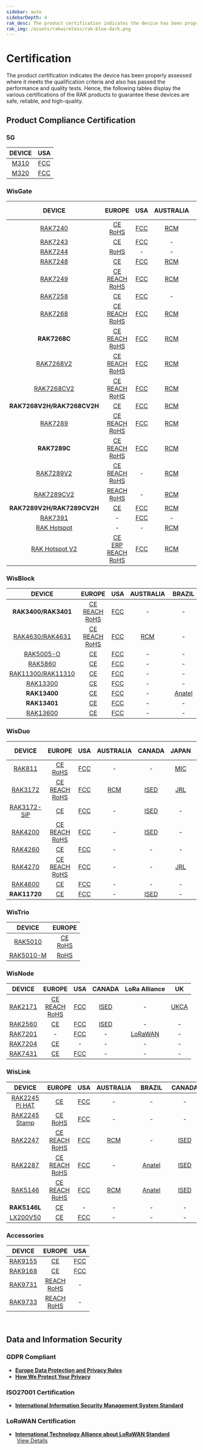 ```yaml
---
sidebar: auto
sidebarDepth: 4
rak_desc: The product certification indicates the device has been properly assessed where it meets the qualification criteria and also has passed the performance and quality tests. Hence, the following tables display the various certifications of the RAK products to guarantee these devices are safe, reliable, and high-quality.
rak_img: /assets/rakwireless/rak-blue-dark.png
---
```


# Certification

The product certification indicates the device has been properly assessed where it meets the qualification criteria and also has passed the performance and quality tests. Hence, the following tables display the various certifications of the RAK products to guarantee these devices are safe, reliable, and high-quality.

<rk-certification-newsletter/>

## Product Compliance Certification

### 5G

|                                        DEVICE                                         |                                         USA                                          |
| :-----------------------------------------------------------------------------------: | :----------------------------------------------------------------------------------: |
| <a href="/Product-Categories/5G/All-in-One-5G/Quickstart/" target="_blank"> M310 </a> | [FCC](https://downloads.rakwireless.com/5G/Certification/M310_FCC_Certification.pdf) |
| <a href="/Product-Categories/5G/All-in-One-5G/Quickstart/" target="_blank"> M320 </a> | [FCC](https://downloads.rakwireless.com/5G/Certification/M320_FCC_Certification.pdf) |


### WisGate


|                                               DEVICE                                               |                                                                                                                                                                                                                                    EUROPE                                                                                                                                                                                                                                    |                                                            USA                                                             |                                                            AUSTRALIA                                                            |                                   &nbsp;&nbsp;&nbsp;BRAZIL&nbsp;&nbsp;&nbsp;                                   |                                                         CANADA                                                         |                       &nbsp;&nbsp;&nbsp;&nbsp;&nbsp;CHILE&nbsp;&nbsp;&nbsp;&nbsp;                       |                                    &nbsp;&nbsp;CHINA&nbsp;&nbsp;                                    |                                          &nbsp;&nbsp;COSTA RICA&nbsp;&nbsp;                                           |                                                                                            &nbsp;&nbsp;JAPAN&nbsp;&nbsp;                                                                                             |                                                              KOREA                                                              |                                                        NEW&nbsp;ZEALAND                                                         |                                                    PHILIPPINES                                                    |                                                                                                                                                                                 RUSSIA                                                                                                                                                                                  |                                                      SINGAPORE                                                      |                                                                                                             TAIWAN,&nbsp;CHINA                                                                                                             |                                                      THAILAND                                                       |                                                        VIETNAM                                                        |                              &nbsp;&nbsp;&nbsp;UAE&nbsp;&nbsp;&nbsp;&nbsp;                               |                                  &nbsp;&nbsp;&nbsp;&nbsp;UK&nbsp;&nbsp;&nbsp;&nbsp;&nbsp;&nbsp;                                   |                                &nbsp;&nbsp;&nbsp;&nbsp;UKRAINE&nbsp;&nbsp;                                |                                           INTERNATIONAL&nbsp;STANDARD                                           |
| :------------------------------------------------------------------------------------------------: | :--------------------------------------------------------------------------------------------------------------------------------------------------------------------------------------------------------------------------------------------------------------------------------------------------------------------------------------------------------------------------------------------------------------------------------------------------------------------------: | :------------------------------------------------------------------------------------------------------------------------: | :-----------------------------------------------------------------------------------------------------------------------------: | :------------------------------------------------------------------------------------------------------------: | :--------------------------------------------------------------------------------------------------------------------: | :-----------------------------------------------------------------------------------------------------: | :-------------------------------------------------------------------------------------------------: | :-------------------------------------------------------------------------------------------------------------------: | :------------------------------------------------------------------------------------------------------------------------------------------------------------------------------------------------------------------: | :-----------------------------------------------------------------------------------------------------------------------------: | :-----------------------------------------------------------------------------------------------------------------------------: | :---------------------------------------------------------------------------------------------------------------: | :---------------------------------------------------------------------------------------------------------------------------------------------------------------------------------------------------------------------------------------------------------------------------------------------------------------------------------------------------------------------: | :-----------------------------------------------------------------------------------------------------------------: | :----------------------------------------------------------------------------------------------------------------------------------------------------------------------------------------------------------------------------------------: | :-----------------------------------------------------------------------------------------------------------------: | :-------------------------------------------------------------------------------------------------------------------: | :------------------------------------------------------------------------------------------------------: | :-------------------------------------------------------------------------------------------------------------------------------: | :-------------------------------------------------------------------------------------------------------: | :-------------------------------------------------------------------------------------------------------------: |
|       <a href="/Product-Categories/WisGate/RAK7240/Overview/" target="_blank"> RAK7240 </a>        |                                                                                                                               [CE](https://downloads.rakwireless.com/LoRa/RAK7240/Certification-Report/RAK7240_CE_Certification.pdf) <br> [RoHS](https://downloads.rakwireless.com/LoRa/RAK7240/Certification-Report/RAK7240_RoHS_Report.pdf)                                                                                                                                |          [FCC](https://downloads.rakwireless.com/LoRa/RAK7240/Certification-Report/RAK7240_FCC_Certification.zip)          |            [RCM](https://downloads.rakwireless.com/LoRa/RAK7240/Certification-Report/RAK7240_RCM_Certification.zip)             | [Anatel](https://downloads.rakwireless.com/LoRa/RAK7240/Certification-Report/RAK7240_ANATEL_Certification.pdf) |       [ISED](https://downloads.rakwireless.com/LoRa/RAK7240/Certification-Report/RAK7240_ISED_Certification.pdf)       |                                                    -                                                    |                                                  -                                                  |                                                           -                                                           |                                                                                                                                                                                                                      |                                                                -                                                                |                                                                -                                                                |                                                         -                                                         |                                                                                                                                                                                    -                                                                                                                                                                                    |                                                          -                                                          |                                                                                                                     -                                                                                                                      |                                                          -                                                          |                                                           -                                                           |                                                    -                                                     |                                                                 -                                                                 |                                                     -                                                     |       [IP65](https://downloads.rakwireless.com/LoRa/RAK7240/Certification-Report/RAK7240_IP65_Report.pdf)       |
|       <a href="/Product-Categories/WisGate/RAK7243/Overview/" target="_blank"> RAK7243 </a>        |                                                                                                                                                                           [CE](https://downloads.rakwireless.com/LoRa/Pilot-Gateway-Pro-RAK7243/Certification-Report/RAK7243_CE_Certification.zip)                                                                                                                                                                           | [FCC](https://downloads.rakwireless.com/LoRa/Pilot-Gateway-Pro-RAK7243/Certification-Report/RAK7243_FCC_Certification.zip) |                                                                -                                                                |                                                       -                                                        |                                                           -                                                            |                                                    -                                                    |                                                  -                                                  |                                                           -                                                           |                                                                                                                                                                                                                      |                                                                -                                                                |                                                                -                                                                |                                                         -                                                         |                                                                                                                                                                                    -                                                                                                                                                                                    |                                                          -                                                          |                                                                                                                     -                                                                                                                      |                                                          -                                                          |                                                           -                                                           |                                                    -                                                     |                                                                 -                                                                 |                                                     -                                                     |                                                        -                                                        |
|       <a href="/Product-Categories/WisGate/RAK7244/Overview/" target="_blank"> RAK7244 </a>        |                                                                                                                                                                      [RoHS](https://downloads.rakwireless.com/LoRa/Developer-LoRaWAN-Gateway-RAK7244%26RAK7244P/Certification/RAK7244_RoHS_Report.pdf)                                                                                                                                                                       |                                                             -                                                              |                                                                -                                                                |                                                       -                                                        |                                                           -                                                            |                                                    -                                                    |                                                  -                                                  |                                                           -                                                           |                                                                                                                                                                                                                      |                                                                -                                                                |                                                                -                                                                |                                                         -                                                         |                                                                                                                                                                                    -                                                                                                                                                                                    |                                                          -                                                          |                                                                                                                     -                                                                                                                      |                                                          -                                                          |                                                           -                                                           |                                                    -                                                     |                                                                 -                                                                 |                                                     -                                                     |                                                        -                                                        |
|       <a href="/Product-Categories/WisGate/RAK7248/Overview/" target="_blank"> RAK7248 </a>        |                                                                                                                                                                                       [CE](https://downloads.rakwireless.com/LoRa/RAK7248/Certification/RAK7248_CE_Certification.zip)                                                                                                                                                                                        |             [FCC](https://downloads.rakwireless.com/LoRa/RAK7248/Certification/RAK7248_FCC_Certification.zip)              |                [RCM](https://downloads.rakwireless.com/LoRa/RAK7248/Certification/RAK7248_RCM_Certification.pdf)                |    [Anatel](https://downloads.rakwireless.com/LoRa/RAK7248/Certification/RAK7248_ANATEL_Certification.pdf)     |          [ISED](https://downloads.rakwireless.com/LoRa/RAK7248/Certification/RAK7248_ISED_Certification.zip)           |                                                    -                                                    | [SRRC](https://downloads.rakwireless.com/LoRa/RAK7248/Certification/RAK7248_SRRC_Certification.zip) |                                                           -                                                           |                                                                                                                                                                                                                      |                                                                -                                                                |                                                                -                                                                |                                                         -                                                         |                                                                                                                                                                                    -                                                                                                                                                                                    |         [IMDA](https://downloads.rakwireless.com/LoRa/RAK7248/Certification/RAK7248_IMDA_Certification.zip)         |                                                                                                                     -                                                                                                                      |                                                          -                                                          |                                                           -                                                           |                                                    -                                                     |                                                                 -                                                                 | [Ukraine](https://downloads.rakwireless.com/LoRa/RAK7248/Certification/RAK7248_Ukraine_Certification.pdf) |                                                        -                                                        |
|       <a href="/Product-Categories/WisGate/RAK7249/Overview/" target="_blank"> RAK7249 </a>        |                                                        [CE](https://downloads.rakwireless.com/LoRa/DIY-Gateway-RAK7249/Certification-Report/RAK7249_CE_Certification.pdf) <br> [REACH](https://downloads.rakwireless.com/LoRa/DIY-Gateway-RAK7249/Certification-Report/RAK7249_REACH_Report.pdf) <br> [RoHS](https://downloads.rakwireless.com/LoRa/DIY-Gateway-RAK7249/Certification-Report/RAK7249_RoHS_Report.pdf)                                                        |    [FCC](https://downloads.rakwireless.com/LoRa/DIY-Gateway-RAK7249/Certification-Report/RAK7249_FCC_Certification.zip)    |      [RCM](https://downloads.rakwireless.com/LoRa/DIY-Gateway-RAK7249/Certification-Report/RAK7249_RCM_Certification.zip)       |                                                       -                                                        | [ISED](https://downloads.rakwireless.com/LoRa/DIY-Gateway-RAK7249/Certification-Report/RAK7249_ISED_Certification.pdf) |                                                    -                                                    |                                                  -                                                  |                                                           -                                                           |                                                                                                                                                                                                                      |                                                                -                                                                |                                                                -                                                                |                                                         -                                                         | [EAC](https://downloads.rakwireless.com/LoRa/DIY-Gateway-RAK7249/Certification-Report/RAK7249_EAC_Certification.pdf) <br> [FAC](https://downloads.rakwireless.com/LoRa/DIY-Gateway-RAK7249/Certification-Report/RAK7249_FAC_Certification.pdf)<br> [RFC](https://downloads.rakwireless.com/LoRa/DIY-Gateway-RAK7249/Certification-Report/RAK7249_RFC_Certification.pdf) |                                                          -                                                          |                                                                                                                     -                                                                                                                      |                                                          -                                                          |                                                           -                                                           |                                                    -                                                     |                                                                 -                                                                 |                                                     -                                                     | [IP67](https://downloads.rakwireless.com/LoRa/DIY-Gateway-RAK7249/Certification-Report/RAK7249_IP67_Report.pdf) |
|       <a href="/Product-Categories/WisGate/RAK7258/Overview/" target="_blank"> RAK7258 </a>        |                                                                                                                                                                            [CE](https://downloads.rakwireless.com/LoRa/Indoor-Gateway-RAK7258/Certification-Report/RAK7258_CE_Certification.zip)                                                                                                                                                                             |  [FCC](https://downloads.rakwireless.com/LoRa/Indoor-Gateway-RAK7258/Certification-Report/RAK7258_FCC_Certification.zip)   |                                                                -                                                                |                                                       -                                                        |                                                           -                                                            |                                                    -                                                    |                                                  -                                                  |                                                           -                                                           |                                                                                                                                                                                                                      |      [KC](https://downloads.rakwireless.com/LoRa/Indoor-Gateway-RAK7258/Certification-Report/RAK7258_KC_Certification.pdf)      |                                                                -                                                                |                                                         -                                                         |                                                                                                                                                                                    -                                                                                                                                                                                    |                                                          -                                                          |                                                                                                                     -                                                                                                                      |                                                          -                                                          |                                                           -                                                           |                                                    -                                                     |                                                                 -                                                                 |                                                     -                                                     |                                                        -                                                        |
|       <a href="/Product-Categories/WisGate/RAK7268/Overview/" target="_blank"> RAK7268 </a>        |                                       [CE](https://downloads.rakwireless.com/LoRa/RAK7268/Certification/RAK7268_RAK7268V2_RAK7268C_RAK7268CV2_CE_Certification.pdf) <br> [REACH](https://downloads.rakwireless.com/LoRa/RAK7268/Certification/RAK7268C_RAK7268CV2_RAK7268_RAK7268V2_REACH_Report.pdf) <br> [RoHS](https://downloads.rakwireless.com/LoRa/RAK7268/Certification/RAK7268C_RAK7268CV2_RAK7268_RAK7268V2_RoHS_Report.pdf)                                        |        [FCC](https://downloads.rakwireless.com/LoRa/RAK7268/Certification/RAK7268_RAK7268V2_FCC_Certification.pdf)         | [RCM](https://downloads.rakwireless.com/LoRa/RAK7268/Certification/RAK7268_RAK7268V2_RAK7268C_RAK7268CV2_RCM_Certification.pdf) |    [Anatel](https://downloads.rakwireless.com/LoRa/RAK7268/Certification/RAK7268_ANATEL_Certification.zip)     |          [ISED](https://downloads.rakwireless.com/LoRa/RAK7268/Certification/RAK7268C_ISED_Certification.zip)          | [SUBTEL](https://downloads.rakwireless.com/LoRa/RAK7268/Certification/RAK7268_SUBTEL_Certification.pdf) | [SRRC](https://downloads.rakwireless.com/LoRa/RAK7268/Certification/RAK7268_SRRC_Certification.pdf) |                                                           -                                                           |    [JBTL](https://downloads.rakwireless.com/LoRa/RAK7268/Certification/RAK7268_JTBL_Certification.pdf) <br>     [JRL](https://downloads.rakwireless.com/LoRa/RAK7268/Certification/RAK7268_JRL_Certification.pdf)    |                 [KC](https://downloads.rakwireless.com/LoRa/RAK7268/Certification/RAK7268_KC_Certification.pdf)                 | [RSM](https://downloads.rakwireless.com/LoRa/RAK7268/Certification/RAK7268_RAK7268V2_RAK7268C_RAK7268CV2_RSM_Certification.pdf) |                                                         -                                                         |                                                                                                                                                                                    -                                                                                                                                                                                    |                                                          -                                                          |                                                                                                                     -                                                                                                                      |                                                          -                                                          |                                                           -                                                           |                                                    -                                                     | [UKCA](https://downloads.rakwireless.com/LoRa/RAK7268/Certification/RAK7268_RAK7268V2_RAK7268C_RAK7268CV2_UKCA_Certification.pdf) |                                                     -                                                     |                                                        -                                                        |
|                                            **RAK7268C**                                            |                                             [CE](https://downloads.rakwireless.com/LoRa/RAK7268V2H/Certification/RAK7268CV2H_RAK7268V2H_CE_Certification.pdf) <br> [REACH](https://downloads.rakwireless.com/LoRa/RAK7268/Certification/RAK7268C_RAK7268CV2_RAK7268_RAK7268V2_REACH_Report.pdf) <br> [RoHS](https://downloads.rakwireless.com/LoRa/RAK7268/Certification/RAK7268C_RAK7268CV2_RAK7268_RAK7268V2_RoHS_Report.pdf)                                              |    [FCC](https://downloads.rakwireless.com/LoRa/RAK7268V2H/Certification/RAK7268CV2H_RAK7268V2H_FCC_Certification.pdf)     |       [RCM](https://downloads.rakwireless.com/LoRa/RAK7268V2H/Certification/RAK7268CV2H_RAK7268V2H_RCM_Certification.pdf)       |                                                       -                                                        | [ISED](https://downloads.rakwireless.com/LoRa/RAK7268V2H/Certification/RAK7268CV2H_RAK7268V2H_ISED_Certification.pdf)  |                                                    -                                                    |                                                  -                                                  |                                                           -                                                           |                                                                                                                                                                                                                      |                [KC](https://downloads.rakwireless.com/LoRa/RAK7268/Certification/RAK7268C_KC_Certification.pdf)                 |       [RSM](https://downloads.rakwireless.com/LoRa/RAK7268V2H/Certification/RAK7268CV2H_RAK7268V2H_RSM_Certification.pdf)       |                                                         -                                                         |                                                                                                                                                                                    -                                                                                                                                                                                    |                                                          -                                                          |                                                                                                                     -                                                                                                                      |                                                          -                                                          |                                                           -                                                           |                                                    -                                                     |       [UKCA](https://downloads.rakwireless.com/LoRa/RAK7268V2H/Certification/RAK7268CV2H_RAK7268V2H_UKCA_Certification.pdf)       |                                                     -                                                     |                                                        -                                                        |
|     <a href="/Product-Categories/WisGate/RAK7268-V2/Overview/" target="_blank"> RAK7268V2 </a>     |                                       [CE](https://downloads.rakwireless.com/LoRa/RAK7268/Certification/RAK7268_RAK7268V2_RAK7268C_RAK7268CV2_CE_Certification.pdf) <br> [REACH](https://downloads.rakwireless.com/LoRa/RAK7268/Certification/RAK7268C_RAK7268CV2_RAK7268_RAK7268V2_REACH_Report.pdf) <br> [RoHS](https://downloads.rakwireless.com/LoRa/RAK7268/Certification/RAK7268C_RAK7268CV2_RAK7268_RAK7268V2_RoHS_Report.pdf)                                        |        [FCC](https://downloads.rakwireless.com/LoRa/RAK7268/Certification/RAK7268_RAK7268V2_FCC_Certification.pdf)         | [RCM](https://downloads.rakwireless.com/LoRa/RAK7268/Certification/RAK7268_RAK7268V2_RAK7268C_RAK7268CV2_RCM_Certification.pdf) |   [Anatel](https://downloads.rakwireless.com/LoRa/RAK7268/Certification/RAK7268V2_ANATEL_Certification.pdf)    |                                                           -                                                            |                                                    -                                                    |                                                  -                                                  |                                                           -                                                           |                                                                                                          -                                                                                                           |          [KC](https://downloads.rakwireless.com/LoRa/RAK7268/Certification/RAK7268V2_RAK7268CV2_KC_Certification.pdf)           | [RSM](https://downloads.rakwireless.com/LoRa/RAK7268/Certification/RAK7268_RAK7268V2_RAK7268C_RAK7268CV2_RSM_Certification.pdf) |                                                         -                                                         |                                                                                                                                                                                    -                                                                                                                                                                                    |                                                          -                                                          |                                                                                                                     -                                                                                                                      |                                                          -                                                          |                                                           -                                                           |                                                    -                                                     | [UKCA](https://downloads.rakwireless.com/LoRa/RAK7268/Certification/RAK7268_RAK7268V2_RAK7268C_RAK7268CV2_UKCA_Certification.pdf) |                                                     -                                                     |                                                        -                                                        |
|    <a href="/Product-Categories/WisGate/RAK7268-V2/Overview/" target="_blank"> RAK7268CV2 </a>     |                                       [CE](https://downloads.rakwireless.com/LoRa/RAK7268/Certification/RAK7268_RAK7268V2_RAK7268C_RAK7268CV2_CE_Certification.pdf) <br> [REACH](https://downloads.rakwireless.com/LoRa/RAK7268/Certification/RAK7268C_RAK7268CV2_RAK7268_RAK7268V2_REACH_Report.pdf) <br> [RoHS](https://downloads.rakwireless.com/LoRa/RAK7268/Certification/RAK7268C_RAK7268CV2_RAK7268_RAK7268V2_RoHS_Report.pdf)                                        |       [FCC](https://downloads.rakwireless.com/LoRa/RAK7268/Certification/RAK7268C_RAK7268CV2_FCC_Certification.pdf)        | [RCM](https://downloads.rakwireless.com/LoRa/RAK7268/Certification/RAK7268_RAK7268V2_RAK7268C_RAK7268CV2_RCM_Certification.pdf) |   [Anatel](https://downloads.rakwireless.com/LoRa/RAK7268/Certification/RAK7268CV2_ANATEL_Certification.pdf)   |                                                           -                                                            |                                                    -                                                    |                                                  -                                                  |                                                           -                                                           |                                                                                                          -                                                                                                           |          [KC](https://downloads.rakwireless.com/LoRa/RAK7268/Certification/RAK7268V2_RAK7268CV2_KC_Certification.pdf)           | [RSM](https://downloads.rakwireless.com/LoRa/RAK7268/Certification/RAK7268_RAK7268V2_RAK7268C_RAK7268CV2_RSM_Certification.pdf) |                                                         -                                                         |                                                                                                                                                                                    -                                                                                                                                                                                    |                                                          -                                                          |                                                                                                                     -                                                                                                                      |                                                          -                                                          |                                                           -                                                           |                                                    -                                                     | [UKCA](https://downloads.rakwireless.com/LoRa/RAK7268/Certification/RAK7268_RAK7268V2_RAK7268C_RAK7268CV2_UKCA_Certification.pdf) |                                                     -                                                     |                                                        -                                                        |
|                                     **RAK7268V2H/RAK7268CV2H**                                     |                                                                                                                                                                            [CE](https://downloads.rakwireless.com/LoRa/RAK7268V2H/Certification/RAK7268CV2H_RAK7268V2H_CE_Certification.pdf) <br>                                                                                                                                                                            |    [FCC](https://downloads.rakwireless.com/LoRa/RAK7268V2H/Certification/RAK7268CV2H_RAK7268V2H_FCC_Certification.pdf)     |       [RCM](https://downloads.rakwireless.com/LoRa/RAK7268V2H/Certification/RAK7268CV2H_RAK7268V2H_RCM_Certification.pdf)       |                                                       -                                                        | [ISED](https://downloads.rakwireless.com/LoRa/RAK7268V2H/Certification/RAK7268CV2H_RAK7268V2H_ISED_Certification.pdf)  |                                                    -                                                    |                                                  -                                                  |                                                           -                                                           |                                                                                                          -                                                                                                           |                                                                -                                                                |       [RSM](https://downloads.rakwireless.com/LoRa/RAK7268V2H/Certification/RAK7268CV2H_RAK7268V2H_RSM_Certification.pdf)       |                                                         -                                                         |                                                                                                                                                                                    -                                                                                                                                                                                    |                                                          -                                                          |                                                                                                                     -                                                                                                                      |                                                          -                                                          |                                                           -                                                           |                                                    -                                                     |       [UKCA](https://downloads.rakwireless.com/LoRa/RAK7268V2H/Certification/RAK7268CV2H_RAK7268V2H_UKCA_Certification.pdf)       |                                                     -                                                     |                                                        -                                                        |
|       <a href="/Product-Categories/WisGate/RAK7289/Overview/" target="_blank"> RAK7289 </a>        |                                                 [CE](https://downloads.rakwireless.com/LoRa/RAK7289/Certification/RAK7289_RAK7289V2_CE_Certification.pdf) <br> [REACH](https://downloads.rakwireless.com/LoRa/RAK7289/Certification/RAK7289C_RAK7289_RAK7289CV2_RAK7289V2_REACH_Report.pdf) <br> [RoHS](https://downloads.rakwireless.com/LoRa/RAK7289/Certification/RAK7289C_RAK7289_RAK7289CV2_RAK7289V2_RoHS_Report.pdf)                                                  |             [FCC](https://downloads.rakwireless.com/LoRa/RAK7289/Certification/RAK7289_FCC_Certification.pdf)              |           [RCM](https://downloads.rakwireless.com/LoRa/RAK7289/Certification/RAK7289_RAK7289V2_RCM_Certification.pdf)           |                                                       -                                                        |          [ISED](https://downloads.rakwireless.com/LoRa/RAK7289/Certification/RAK7289_ISED_Certification.zip)           |                                                    -                                                    | [SRRC](https://downloads.rakwireless.com/LoRa/RAK7289/Certification/RAK7289_SRRC_Certification.pdf) |                                                           -                                                           |                                                                                                          -                                                                                                           |  [KC](https://downloads.rakwireless.com/LoRa/RAK7289/Certification/RAK7289_RAK7289C_RAK7289V2_RAK7289CV2_KC_Certification.pdf)  |                                                                -                                                                |                                                         -                                                         |                                                                                                                                                                                    -                                                                                                                                                                                    |                                                          -                                                          |                                                                                                                     -                                                                                                                      |                                                          -                                                          |                                                           -                                                           |                                                    -                                                     |           [UKCA](https://downloads.rakwireless.com/LoRa/RAK7289/Certification/RAK7289_RAK7289V2_UKCA_Certification.pdf)           |                                                     -                                                     |                                                        -                                                        |
|                                            **RAK7289C**                                            |                                                 [CE](https://downloads.rakwireless.com/LoRa/RAK7289/Certification/RAK7289C_RAK7289V2_CE_Certification.pdf) <br> [REACH](https://downloads.rakwireless.com/LoRa/RAK7289/Certification/RAK7289C_RAK7289_RAK7289CV2_RAK7289V2_REACH_Report.pdf) <br> [RoHS](https://downloads.rakwireless.com/LoRa/RAK7289/Certification/RAK7289C_RAK7289_RAK7289CV2_RAK7289V2_RoHS_Report.pdf)                                                 |             [FCC](https://downloads.rakwireless.com/LoRa/RAK7289/Certification/RAK7289C_FCC_Certification.pdf)             |          [RCM](https://downloads.rakwireless.com/LoRa/RAK7289/Certification/RAK7289C_RAK7289CV2_RCM_Certification.pdf)          |                                                       -                                                        |          [ISED](https://downloads.rakwireless.com/LoRa/RAK7289/Certification/RAK7289C_ISED_Certification.zip)          |                                                    -                                                    |                                                  -                                                  |                                                           -                                                           |                                                                                                          -                                                                                                           |  [KC](https://downloads.rakwireless.com/LoRa/RAK7289/Certification/RAK7289_RAK7289C_RAK7289V2_RAK7289CV2_KC_Certification.pdf)  |          [RSM](https://downloads.rakwireless.com/LoRa/RAK7289/Certification/RAK7289C_RAK7289CV2_RSM_Certification.pdf)          |                                                         -                                                         |                                                                                                                                                                                    -                                                                                                                                                                                    |                                                          -                                                          |                                                                                                                     -                                                                                                                      |                                                          -                                                          |                                                           -                                                           |                                                    -                                                     |          [UKCA](https://downloads.rakwireless.com/LoRa/RAK7289/Certification/RAK7289C_RAK7289CV2_UKCA_Certification.pdf)          |                                                     -                                                     |                                                        -                                                        |
|     <a href="/Product-Categories/WisGate/RAK7289-V2/Overview/" target="_blank"> RAK7289V2 </a>     |                                              [CE](https://downloads.rakwireless.com/LoRa/RAK7289V2/Certification/RAK7289C_RAK7289V2_CE_Certification.pdf) <br> [REACH](https://downloads.rakwireless.com/LoRa/RAK7289V2/Certification/RAK7289C_RAK7289_RAK7289CV2_RAK7289V2_REACH_Report.pdf) <br> [RoHS](https://downloads.rakwireless.com/LoRa/RAK7289V2/Certification/RAK7289C_RAK7289_RAK7289CV2_RAK7289V2_RoHS_Report.pdf)                                              |                                                             -                                                              |          [RCM](https://downloads.rakwireless.com/LoRa/RAK7289V2/Certification/RAK7289_RAK7289V2_RCM_Certification.pdf)          |  [Anatel](https://downloads.rakwireless.com/LoRa/RAK7289V2/Certification/RAK7289V2_ANATEL_Certification.pdf)   |                                                           -                                                            |                                                    -                                                    |                                                  -                                                  |                                                           -                                                           |                                                                                                          -                                                                                                           | [KC](https://downloads.rakwireless.com/LoRa/RAK7289V2/Certification/RAK7289_RAK7289C_RAK7289V2_RAK7289CV2_KC_Certification.pdf) |                                                                -                                                                |                                                         -                                                         |                                                                                                                                                                                    -                                                                                                                                                                                    |                                                          -                                                          |                                                                                                                     -                                                                                                                      |                                                          -                                                          |                                                           -                                                           |                                                    -                                                     |          [UKCA](https://downloads.rakwireless.com/LoRa/RAK7289V2/Certification/RAK7289_RAK7289V2_UKCA_Certification.pdf)          |                                                     -                                                     |                                                        -                                                        |
|    <a href="/Product-Categories/WisGate/RAK7289-V2/Overview/" target="_blank"> RAK7289CV2 </a>     |                                                                                                       [REACH](https://downloads.rakwireless.com/LoRa/RAK7289V2/Certification/RAK7289C_RAK7289_RAK7289CV2_RAK7289V2_REACH_Report.pdf) <br> [RoHS](https://downloads.rakwireless.com/LoRa/RAK7289V2/Certification/RAK7289C_RAK7289_RAK7289CV2_RAK7289V2_RoHS_Report.pdf)                                                                                                       |                                                             -                                                              |         [RCM](https://downloads.rakwireless.com/LoRa/RAK7289V2/Certification/RAK7289C_RAK7289CV2_RCM_Certification.pdf)         |  [Anatel](https://downloads.rakwireless.com/LoRa/RAK7289V2/Certification/RAK7289CV2_ANATEL_Certification.pdf)  |                                                           -                                                            |                                                    -                                                    |                                                  -                                                  |                                                           -                                                           | [JBTL](https://downloads.rakwireless.com/LoRa/RAK7289V2/Certification/RAK7289CV2_JTBL_Certification.pdf) <br> [JRL](https://downloads.rakwireless.com/LoRa/RAK7289V2/Certification/RAK7289CV2_JRL_Certification.pdf) | [KC](https://downloads.rakwireless.com/LoRa/RAK7289V2/Certification/RAK7289_RAK7289C_RAK7289V2_RAK7289CV2_KC_Certification.pdf) |         [RSM](https://downloads.rakwireless.com/LoRa/RAK7289V2/Certification/RAK7289C_RAK7289CV2_RSM_Certification.pdf)         |                                                         -                                                         |                                                                                                                                                                                    -                                                                                                                                                                                    |                                                          -                                                          |                                                                                                                     -                                                                                                                      |                                                          -                                                          |                                                           -                                                           | [TDRA](https://downloads.rakwireless.com/LoRa/RAK7289V2/Certification/RAK7289CV2_TDRA_Certification.pdf) |         [UKCA](https://downloads.rakwireless.com/LoRa/RAK7289V2/Certification/RAK7289C_RAK7289CV2_UKCA_Certification.pdf)         |                                                     -                                                     |                                                        -                                                        |
|                                     **RAK7289V2H/RAK7289CV2H**                                     |                                                                                                                                                                              [CE](https://downloads.rakwireless.com/LoRa/RAK7289V2H/Certification/RAK7289CV2H_RAK7289V2H_CE_Certification.pdf)                                                                                                                                                                               |    [FCC](https://downloads.rakwireless.com/LoRa/RAK7289V2H/Certification/RAK7289CV2H_RAK7289V2H_FCC_Certification.pdf)     |       [RCM](https://downloads.rakwireless.com/LoRa/RAK7289V2H/Certification/RAK7289CV2H_RAK7289V2H_RCM_Certification.pdf)       |                                                       -                                                        |                                                           -                                                            |                                                    -                                                    |                                                  -                                                  |                                                           -                                                           |                                                                                                          -                                                                                                           |                                                                -                                                                |       [RSM](https://downloads.rakwireless.com/LoRa/RAK7289V2H/Certification/RAK7289CV2H_RAK7289V2H_RSM_Certification.pdf)       |                                                         -                                                         |                                                                                                                                                                                    -                                                                                                                                                                                    |                                                          -                                                          |                                                                                                                     -                                                                                                                      |                                                          -                                                          |                                                           -                                                           |                                                    -                                                     |                                                                 -                                                                 |                                                     -                                                     |                                                        -                                                        |
|       <a href="/Product-Categories/WisGate/RAK7391/Overview/" target="_blank"> RAK7391 </a>        |                                                                                                                                                                                                                                      -                                                                                                                                                                                                                                       |             [FCC](https://downloads.rakwireless.com/LoRa/RAK7391/Certification/RAK7391_FCC_Certification.pdf)              |                                                                -                                                                |                                                       -                                                        |          [ISED](https://downloads.rakwireless.com/LoRa/RAK7391/Certification/RAK7391_ISED_Certification.pdf)           |                                                    -                                                    |                                                  -                                                  |                                                           -                                                           |                                                                                                                                                                                                                      |                                                                -                                                                |                                                                -                                                                |                                                         -                                                         |                                                                                                                                                                                    -                                                                                                                                                                                    |                                                          -                                                          |                                                                                                                     -                                                                                                                      |                                                          -                                                          |                                                           -                                                           |                                                    -                                                     |                                                                 -                                                                 |                                                     -                                                     |                                                        -                                                        |
|   <a href="/Product-Categories/WisGate/RAK-Hotspot/Overview/" target="_blank"> RAK Hotspot </a>    |                                                                                                                                                                                                                                      -                                                                                                                                                                                                                                       |                                                             -                                                              |        [RCM](https://downloads.rakwireless.com/LoRa/RAK_Hotspot/Certification/RAK7248_HotspotV2.0_RCM_Certification.pdf)        |                                                       -                                                        |                                                           -                                                            |                                                    -                                                    |                                                  -                                                  |                                                           -                                                           |                                                                                                                                                                                                                      |         [KC](https://downloads.rakwireless.com/LoRa/RAK_Hotspot/Certification/RAK7248_HotspotV2.0_KC_Certification.pdf)         |                                                                -                                                                |                                                         -                                                         |                                                                                                                                                                                    -                                                                                                                                                                                    |                                                          -                                                          |                                                                                                                     -                                                                                                                      |                                                          -                                                          |                                                           -                                                           |                                                    -                                                     |                                                                 -                                                                 |                                                     -                                                     |                                                        -                                                        |
| <a href="/Product-Categories/WisGate/RAK-Hotspot-v2/Overview/" target="_blank"> RAK Hotspot V2</a> | [CE](https://downloads.rakwireless.com/LoRa/RAK_Hotspot/Certification/RAK7248_HotspotV2.0_CE_Certification.pdf) <br> [ERP](https://downloads.rakwireless.com/LoRa/RAK_Hotspot/Certification/RAK7248_HotspotV2.0_ERP_Certification.pdf) <br> [REACH](https://downloads.rakwireless.com/LoRa/RAK_Hotspot/Certification/RAK7248_HotspotV2.0_Reach_Report.pdf) <br> [RoHS](https://downloads.rakwireless.com/LoRa/RAK_Hotspot/Certification/RAK7248_HotspotV2.0_ROHS_Report.pdf) |     [FCC](https://downloads.rakwireless.com/LoRa/RAK_Hotspot/Certification/RAK7248_HotspotV2.0_FCC_Certification.pdf)      |        [RCM](https://downloads.rakwireless.com/LoRa/RAK_Hotspot/Certification/RAK7248_HotspotV2.0_RCM_Certification.pdf)        |                                                       -                                                        |      [ISED](https://downloads.rakwireless.com/LoRa/RAK_Hotspot/Certification/RAK7248_HotspotV2.0_ISED_Report.pdf)      |                                                    -                                                    |                                                  -                                                  | [SUTEL](https://downloads.rakwireless.com/LoRa/RAK_Hotspot/Certification/RAK7248_HotspotV2.0_SUTEL_Certification.pdf) |                                                                                                          -                                                                                                           |         [KC](https://downloads.rakwireless.com/LoRa/RAK_Hotspot/Certification/RAK7248_HotspotV2.0_KC_Certification.pdf)         |                                                                -                                                                | [NTC](https://downloads.rakwireless.com/LoRa/RAK_Hotspot/Certification/RAK7248_HotspotV2.0_NTC_Certification.jpg) |                                                                                                                                                                                    -                                                                                                                                                                                    | [IMDA](https://downloads.rakwireless.com/LoRa/RAK_Hotspot/Certification/RAK7248_HotspotV2.0_IMDA_Certification.zip) | [BSMI](https://downloads.rakwireless.com/LoRa/RAK_Hotspot/Certification/RAK7248_HotspotV2.0_BSMI_Certification.pdf) <br> [NCC](https://downloads.rakwireless.com/LoRa/RAK_Hotspot/Certification/RAK7248_HotspotV2.0_NCC_Certification.pdf) | [NBTC](https://downloads.rakwireless.com/LoRa/RAK_Hotspot/Certification/RAK7248_HotspotV2.0_NBTC_Certification.zip) | [MIC](https://downloads.rakwireless.com/LoRa/RAK_Hotspot/Certification/RAK7248_HotspotV2.0_Vietnam_Certification.pdf) |                                                    -                                                     |        [UKCA](https://downloads.rakwireless.com/LoRa/RAK_Hotspot/Certification/RAK7248_HotspotV2.0_UKCA_Certification.pdf)        |                                                     -                                                     |                                                        -                                                        |





### WisBlock

|                                              DEVICE                                               |                                                                                                                                                                          EUROPE                                                                                                                                                                          |                                                          USA                                                          |                                             AUSTRALIA                                             |                                                 &nbsp;BRAZIL&nbsp;                                                 |                                                         CANADA                                                          |                                                  KOREA                                                  |                                                           UK                                                            |
| :-----------------------------------------------------------------------------------------------: | :------------------------------------------------------------------------------------------------------------------------------------------------------------------------------------------------------------------------------------------------------------------------------------------------------------------------------------------------------: | :-------------------------------------------------------------------------------------------------------------------: | :-----------------------------------------------------------------------------------------------: | :----------------------------------------------------------------------------------------------------------------: | :---------------------------------------------------------------------------------------------------------------------: | :-----------------------------------------------------------------------------------------------------: | :---------------------------------------------------------------------------------------------------------------------: |
|                                        **RAK3400/RAK3401**                                        | [CE](https://downloads.rakwireless.com/LoRa/WisBlock/RAK3400/Certification/RAK3400_RAK3401_CE_Certification.pdf) <br> [REACH](https://downloads.rakwireless.com/LoRa/WisBlock/RAK3400/Certification/RAK3400_RAK3401_REACH_Report.pdf) <br> [RoHS](https://downloads.rakwireless.com/LoRa/WisBlock/RAK3400/Certification/RAK3400_RAK3401_RoHS_Report.pdf) |  [FCC](https://downloads.rakwireless.com/LoRa/WisBlock/RAK3400/Certification/RAK3400_RAK3401_FCC_Certiification.pdf)  |                                                 -                                                 |                                                         -                                                          |  [ISED](https://downloads.rakwireless.com/LoRa/WisBlock/RAK3400/Certification/RAK3400_RAK3401_ISED_Certification.pdf)   |                                                    -                                                    |  [UKCA](https://downloads.rakwireless.com/LoRa/WisBlock/RAK3400/Certification/RAK3400_RAK3401_UKCA_Certification.pdf)   |
|  <a href="/Product-Categories/WisBlock/RAK4631/Overview/" target="_blank"> RAK4630/RAK4631 </a>   |              [CE](https://downloads.rakwireless.com/LoRa/RAK4630/Certification/RAK4630_RAK4631_CE_Certification.zip) <br> [REACH](https://downloads.rakwireless.com/LoRa/RAK4630/Certification/RAK4630_RAK4631_REACH_Report.pdf) <br> [RoHS](https://downloads.rakwireless.com/LoRa/RAK4630/Certification/RAK4630_RAK4631_RoHS_Report.pdf)               |       [FCC](https://downloads.rakwireless.com/LoRa/RAK4630/Certification/RAK4630_RAK4631_FCC_Certification.zip)       | [RCM](https://downloads.rakwireless.com/LoRa/RAK4630/Certification/RAK4630_RCM_Certification.pdf) |                                                         -                                                          |      [ISED](https://downloads.rakwireless.com/LoRa/WisBlock/RAK4631/Certification/RAK4631_ISED_Certification.pdf)       | [KC](https://downloads.rakwireless.com/LoRa/RAK4630/Certification/RAK4630_RAK4631_KC_Certification.pdf) |                                                            -                                                            |
|    <a href="/Product-Categories/WisBlock/RAK5005-O/Overview/" target="_blank"> RAK5005-O </a>     |                                                                                                                       [CE](https://downloads.rakwireless.com/LoRa/WisBlock/RAK5005-O/Certification/RAK5005-O_CE_Certification.pdf)                                                                                                                       |    [FCC](https://downloads.rakwireless.com/LoRa/WisBlock/RAK5005-O/Certification/RAK5005-O_FCC_Certification.pdf)     |                                                 -                                                 |                                                         -                                                          |                                                            -                                                            |                                                    -                                                    |                                                            -                                                            |
|      <a href="/Product-Categories/WisBlock/RAK5860/Overview/" target="_blank"> RAK5860 </a>       |                                                                                                                         [CE](https://downloads.rakwireless.com/LoRa/WisBlock/RAK5860/Certification/RAK5860_CE_Certification.zip)                                                                                                                         |      [FCC](https://downloads.rakwireless.com/LoRa/WisBlock/RAK5860/Certification/RAK5860_FCC_Certification.pdf)       |                                                 -                                                 |                                                         -                                                          |                                                            -                                                            |                                                    -                                                    |                                                            -                                                            |
| <a href="/Product-Categories/WisBlock/RAK11310/Overview/" target="_blank"> RAK11300/RAK11310 </a> |                                                                                                                   [CE](https://downloads.rakwireless.com/LoRa/WisBlock/RAK11310/Certification/RAK11300_RAK11310_CE_Certification.pdf)                                                                                                                    | [FCC](https://downloads.rakwireless.com/LoRa/WisBlock/RAK11310/Certification/RAK11300_RAK11310_FCC_Certification.zip) |                                                 -                                                 |                                                         -                                                          | [ISED](https://downloads.rakwireless.com/LoRa/WisBlock/RAK11310/Certification/RAK11300_RAK11310_ISED_Certification.pdf) |                                                    -                                                    | [UKCA](https://downloads.rakwireless.com/LoRa/WisBlock/RAK11310/Certification/RAK11300_RAK11310_UKCA_Certification.pdf) |
|     <a href="/Product-Categories/WisBlock/RAK13300/Overview/" target="_blank"> RAK13300 </a>      |                                                                                                                        [CE](https://downloads.rakwireless.com/LoRa/WisBlock/RAK13300/Certification/RAK13300_CE_Certification.pdf)                                                                                                                        |     [FCC](https://downloads.rakwireless.com/LoRa/WisBlock/RAK13300/Certification/RAK13300_FCC_Certification.zip)      |                                                 -                                                 |                                                         -                                                          |     [ISED](https://downloads.rakwireless.com/LoRa/WisBlock/RAK13300/Certification/RAK13300_ISED_Certification.pdf)      |                                                    -                                                    |     [UKCA](https://downloads.rakwireless.com/LoRa/WisBlock/RAK13300/Certification/RAK13300_UKCA_Certification.pdf)      |
|                                           **RAK13400**                                            |                                                                                                                        [CE](https://downloads.rakwireless.com/LoRa/WisBlock/RAK13400/Certification/RAK13400_CE_Certification.pdf)                                                                                                                        |     [FCC](https://downloads.rakwireless.com/LoRa/WisBlock/RAK13400/Certification/RAK13400_FCC_Certification.pdf)      |                                                 -                                                 | [Anatel](https://downloads.rakwireless.com/LoRa/WisBlock/RAK13400/Certification/RAK13400_ANATEL_Certification.pdf) |     [ISED](https://downloads.rakwireless.com/LoRa/WisBlock/RAK13400/Certification/RAK13400_ISED_Certification.pdf)      |                                                    -                                                    |     [UKCA](https://downloads.rakwireless.com/LoRa/WisBlock/RAK13400/Certification/RAK13400_UKCA_Certification.pdf)      |
|                                           **RAK13401**                                            |                                                                                                                        [CE](https://downloads.rakwireless.com/LoRa/WisBlock/RAK13401/Certification/RAK13401_CE_Certification.pdf)                                                                                                                        |     [FCC](https://downloads.rakwireless.com/LoRa/WisBlock/RAK13401/Certification/RAK13401_FCC_Certification.pdf)      |                                                 -                                                 |                                                         -                                                          |     [ISED](https://downloads.rakwireless.com/LoRa/WisBlock/RAK13401/Certification/RAK13401_ISED_Certification.pdf)      |                                                    -                                                    |     [UKCA](https://downloads.rakwireless.com/LoRa/WisBlock/RAK13401/Certification/RAK13401_UKCA_Certification.pdf)      |
|     <a href="/Product-Categories/WisBlock/RAK13600/Overview/" target="_blank"> RAK13600 </a>      |                                                                                                                        [CE](https://downloads.rakwireless.com/LoRa/WisBlock/RAK13600/Certification/RAK13600_CE_Certification.pdf)                                                                                                                        |     [FCC](https://downloads.rakwireless.com/LoRa/WisBlock/RAK13600/Certification/RAK13600_FCC_Certification.pdf)      |                                                 -                                                 |                                                         -                                                          |     [ISED](https://downloads.rakwireless.com/LoRa/WisBlock/RAK13600/Certification/RAK13600_ISED_Certification.pdf)      |                                                    -                                                    |     [UKCA](https://downloads.rakwireless.com/LoRa/WisBlock/RAK13600/Certification/RAK13600_UKCA_Certification.pdf)      |



### WisDuo

|                                               DEVICE                                                |                                                                                                                                                            EUROPE                                                                                                                                                             |                                                    USA                                                    |                                             AUSTRALIA                                             |                                                   CANADA                                                    |                                                  JAPAN                                                   |                                                 KOREA                                                  |                                                LoRa Alliance                                                 |                                                     UK                                                      |
| :-------------------------------------------------------------------------------------------------: | :---------------------------------------------------------------------------------------------------------------------------------------------------------------------------------------------------------------------------------------------------------------------------------------------------------------------------: | :-------------------------------------------------------------------------------------------------------: | :-----------------------------------------------------------------------------------------------: | :---------------------------------------------------------------------------------------------------------: | :------------------------------------------------------------------------------------------------------: | :----------------------------------------------------------------------------------------------------: | :----------------------------------------------------------------------------------------------------------: | :---------------------------------------------------------------------------------------------------------: |
|      <a href="/Product-Categories/WisDuo/RAK811-Module/Overview/" target="_blank"> RAK811 </a>      |                                                          [CE](https://downloads.rakwireless.com/LoRa/RAK811/Certification_Report/RAK811_CE_Certification.zip) <br> [RoHS](https://downloads.rakwireless.com/LoRa/RAK811/Certification_Report/RAK811_RoHS_Report.zip)                                                          |  [FCC](https://downloads.rakwireless.com/LoRa/RAK811/Certification_Report/RAK811_FCC_Certification.zip)   |                                                 -                                                 |                                                      -                                                      |  [MIC](https://downloads.rakwireless.com/LoRa/RAK811/Certification_Report/RAK811_MIC_Certification.zip)  |  [KC](https://downloads.rakwireless.com/LoRa/RAK811/Certification_Report/RAK811_KC_Certification.pdf)  |                                                      -                                                       |                                                      -                                                      |
|     <a href="/Product-Categories/WisDuo/RAK3172-Module/Overview/" target="_blank"> RAK3172 </a>     |             [CE](https://downloads.rakwireless.com/LoRa/RAK3172/Certification/RAK3172_CE_Certification.pdf) <br> [REACH](https://downloads.rakwireless.com/LoRa/RAK3172/Certification/RAK3172_REACH_Report.pdf) <br> [RoHS](https://downloads.rakwireless.com/LoRa/RAK3172/Certification/RAK3172_RoHS_Report.pdf)             |     [FCC](https://downloads.rakwireless.com/LoRa/RAK3172/Certification/RAK3172_FCC_Certification.zip)     | [RCM](https://downloads.rakwireless.com/LoRa/RAK3172/Certification/RAK3172_RCM_Certification.pdf) |     [ISED](https://downloads.rakwireless.com/LoRa/RAK3172/Certification/RAK3172_ISED_Certification.pdf)     |    [JRL](https://downloads.rakwireless.com/LoRa/RAK3172/Certification/RAK3172_JRL_Certification.pdf)     |    [KC](https://downloads.rakwireless.com/LoRa/RAK3172/Certification/RAK3172_KC_Certification.pdf)     | [LoRa](https://downloads.rakwireless.com/LoRa/RAK3172/Certification/RAK3172_LoRa_Alliance_Certification.pdf) |     [UKCA](https://downloads.rakwireless.com/LoRa/RAK3172/Certification/RAK3172_UKCA_Certification.pdf)     |
| <a href="/Product-Categories/WisDuo/RAK3172-SiP-Module/Overview/" target="_blank"> RAK3172-SiP </a> |                                                                                                            [CE](https://downloads.rakwireless.com/LoRa/RAK3172-SiP/Certification/RAK3172-SiP_CE_Certification.pdf)                                                                                                            | [FCC](https://downloads.rakwireless.com/LoRa/RAK3172-SiP/Certification/RAK3172-SiP_FCC_Certification.pdf) |                                                 -                                                 | [ISED](https://downloads.rakwireless.com/LoRa/RAK3172-SiP/Certification/RAK3172-SiP_ISED_Certification.pdf) |                                                    -                                                     |                                                   -                                                    |                                                      -                                                       | [UKCA](https://downloads.rakwireless.com/LoRa/RAK3172-SiP/Certification/RAK3172-SiP_UKCA_Certification.pdf) |
|     <a href="/Product-Categories/WisDuo/RAK4200-Module/Overview/" target="_blank"> RAK4200 </a>     | [CE](https://downloads.rakwireless.com/LoRa/RAK4200/Certification-Report/RAK4200H_CE_Certification.zip) <br> [REACH](https://downloads.rakwireless.com/LoRa/RAK4200/Certification-Report/RAK4200H_REACH_Report.pdf) <br> [RoHS](https://downloads.rakwireless.com/LoRa/RAK4200/Certification-Report/RAK4200H_RoHS_Report.pdf) | [FCC](https://downloads.rakwireless.com/LoRa/RAK4200/Certification-Report/RAK4200_FCC_Certification.zip)  |                                                 -                                                 | [ISED](https://downloads.rakwireless.com/LoRa/RAK4200/Certification-Report/RAK4200H_ISED_Certification.pdf) |                                                    -                                                     |                                                   -                                                    |                                                      -                                                       |                                                      -                                                      |
|     <a href="/Product-Categories/WisDuo/RAK4260-Module/Overview/" target="_blank"> RAK4260 </a>     |                                                                                                            [CE](https://downloads.rakwireless.com/LoRa/RAK4260/Certification-Report/RAK4260H_CE_Certification.zip)                                                                                                            | [FCC](https://downloads.rakwireless.com/LoRa/RAK4260/Certification-Report/RAK4260H_FCC_Certification.zip) |                                                 -                                                 |                                                      -                                                      |                                                    -                                                     |                                                   -                                                    |                                                      -                                                       |                                                      -                                                      |
|     <a href="/Product-Categories/WisDuo/RAK4270-Module/Overview/" target="_blank"> RAK4270 </a>     |  [CE](https://downloads.rakwireless.com/LoRa/RAK4270/Certification-Report/RAK4270_CE_Certification.zip) <br> [REACH](https://downloads.rakwireless.com/LoRa/RAK4270/Certification-Report/RAK4270_REACH_Report.pdf) <br> [RoHS](https://downloads.rakwireless.com/LoRa/RAK4270/Certification-Report/RAK4270_RoHS_Report.pdf)   | [FCC](https://downloads.rakwireless.com/LoRa/RAK4270/Certification-Report/RAK4270_FCC_Certification.zip)  |                                                 -                                                 |                                                      -                                                      | [JRL](https://downloads.rakwireless.com/LoRa/RAK4270/Certification-Report/RAK4270_JRL_Certification.pdf) | [KC](https://downloads.rakwireless.com/LoRa/RAK4270/Certification-Report/RAK4270_KC_Certification.pdf) |                                                      -                                                       |                                                      -                                                      |
|     <a href="/Product-Categories/WisDuo/RAK4600-Module/Overview/" target="_blank"> RAK4600 </a>     |                                                                                                                [CE](https://downloads.rakwireless.com/LoRa/RAK4600/Certification/RAK4600_CE_Certification.zip)                                                                                                                |     [FCC](https://downloads.rakwireless.com/LoRa/RAK4600/Certification/RAK4600_FCC_Certification.zip)     |                                                 -                                                 |                                                      -                                                      |                                                    -                                                     |                                                   -                                                    |                                                      -                                                       |                                                      -                                                      |
|                                            **RAK11720**                                             |                                                                                                               [CE](https://downloads.rakwireless.com/LoRa/RAK11720/Certification/RAK11720_CE_Certification.pdf)                                                                                                               |    [FCC](https://downloads.rakwireless.com/LoRa/RAK11720/Certification/RAK11720_FCC_Certification.pdf)    |                                                 -                                                 |    [ISED](https://downloads.rakwireless.com/LoRa/RAK11720/Certification/RAK11720_ISED_Certification.pdf)    |                                                    -                                                     |                                                   -                                                    |                                                      -                                                       |                                                      -                                                      |


### WisTrio

|                                          DEVICE                                           |                                                                                              EUROPE                                                                                               |
| :---------------------------------------------------------------------------------------: | :-----------------------------------------------------------------------------------------------------------------------------------------------------------------------------------------------: |
|   <a href="/Product-Categories/WisTrio/RAK5010/Overview/" target="_blank"> RAK5010 </a>   | [CE](https://downloads.rakwireless.com/LoRa/RAK5010/Certification/RAK5010_CE_Certification.pdf) <br> [RoHS](https://downloads.rakwireless.com/LoRa/RAK5010/Certification/RAK5010_ROHS_Report.pdf) |
| <a href="/Product-Categories/WisTrio/RAK5010-M/Overview/" target="_blank"> RAK5010-M </a> |                                                   [RoHS](https://downloads.rakwireless.com/LoRa/RAK5010/Certification/RAK5010_ROHS_Report.pdf)                                                    |


### WisNode

|                                        DEVICE                                         |                                                                                                                                                EUROPE                                                                                                                                                 |                                                          USA                                                           |                                                      CANADA                                                       |                                               LoRa Alliance                                               |                                                 UK                                                  |
| :-----------------------------------------------------------------------------------: | :---------------------------------------------------------------------------------------------------------------------------------------------------------------------------------------------------------------------------------------------------------------------------------------------------: | :--------------------------------------------------------------------------------------------------------------------: | :---------------------------------------------------------------------------------------------------------------: | :-------------------------------------------------------------------------------------------------------: | :-------------------------------------------------------------------------------------------------: |
| <a href="/Product-Categories/WisNode/RAK2171/Overview/" target="_blank"> RAK2171 </a> | [CE](https://downloads.rakwireless.com/LoRa/RAK2171/Certification/RAK2171_CE_Certification.pdf) <br> [REACH](https://downloads.rakwireless.com/LoRa/RAK2171/Certification/RAK2171_REACH_Report.pdf) <br> [RoHS](https://downloads.rakwireless.com/LoRa/RAK2171/Certification/RAK2171_RoHS_Report.pdf) |           [FCC](https://downloads.rakwireless.com/LoRa/RAK2171/Certification/RAK2171_FCC_Certification.pdf)            |        [ISED](https://downloads.rakwireless.com/LoRa/RAK2171/Certification/RAK2171_ISED_Certification.pdf)        |                                                     -                                                     | [UKCA](https://downloads.rakwireless.com/LoRa/RAK2171/Certification/RAK2171_UKCA_Certification.pdf) |
| <a href="/Product-Categories/WisNode/RAK2560/Overview/" target="_blank"> RAK2560 </a> |                                                                                         [CE](https://downloads.rakwireless.com/LoRa/SensorHub/Certification/SensorHub_RAK2560_RAK2560C_CE_Certification.pdf)                                                                                          | [FCC](https://downloads.rakwireless.com/LoRa/SensorHub/Certification/SensorHub_RAK2560_RAK2560C_FCC_Certification.pdf) | [ISED](https://downloads.rakwireless.com/LoRa/SensorHub/Certification/SensorHub_RAK2560_RAK2560C_ISED_Report.pdf) |                                                     -                                                     |                                                  -                                                  |
| <a href="/Product-Categories/WisNode/RAK7201/Overview/" target="_blank"> RAK7201 </a> |                                                                                                                                                   -                                                                                                                                                   |           [FCC](https://downloads.rakwireless.com/LoRa/RAK7201/Certification/RAK7201_FCC_Certification.pdf)            |                                                         -                                                         | [LoRaWAN](https://downloads.rakwireless.com/LoRa/RAK7201/Certification/RAK7201_LoRaWAN_Certification.pdf) |                                                  -                                                  |
| <a href="/Product-Categories/WisNode/RAK7204/Overview/" target="_blank"> RAK7204 </a> |                                                                                                    [CE](https://downloads.rakwireless.com/LoRa/RAK7204/Certification/RAK7204_CE_Certification.zip)                                                                                                    |                                                           -                                                            |                                                         -                                                         |                                                     -                                                     |                                                  -                                                  |
| <a href="/Product-Categories/WisNode/RAK7431/Overview/" target="_blank"> RAK7431 </a> |                                                                                                [CE](https://downloads.rakwireless.com/LoRa/RAK7431/Certification-Report/RAK7431_CE_Certification.zip)                                                                                                 |        [FCC](https://downloads.rakwireless.com/LoRa/RAK7431/Certification-Report/RAK7431_FCC_Certification.zip)        |                                                         -                                                         |                                                     -                                                     |                                                  -                                                  |



### WisLink

|                                                  DEVICE                                                   |                                                                                                                                                                          EUROPE                                                                                                                                                                           |                                                          USA                                                           |                                                     AUSTRALIA                                                      |                                              &nbsp;&nbsp;BRAZIL&nbsp;&nbsp;                                              |                                                        CANADA                                                        |                             &nbsp;&nbsp;&nbsp;&nbsp;&nbsp;COSTA&nbsp;RICA                             |                                   &nbsp;&nbsp;INDIA&nbsp;&nbsp;                                   |                                              ISRAEL                                               |                                               JAPAN                                               |                                                      KOREA                                                       |                           &nbsp;&nbsp;&nbsp;&nbsp;Malaysia&nbsp;&nbsp;&nbsp;&nbsp;                            |                                              SINGAPORE                                              |                                                 TAIWAN,&nbsp;CHINA                                                 |                   &nbsp;&nbsp;&nbsp;&nbsp;&nbsp;UK&nbsp;&nbsp;&nbsp;&nbsp;&nbsp;                    |                                      &nbsp;&nbsp;Vietnam&nbsp;&nbsp;                                      |
| :-------------------------------------------------------------------------------------------------------: | :-------------------------------------------------------------------------------------------------------------------------------------------------------------------------------------------------------------------------------------------------------------------------------------------------------------------------------------------------------: | :--------------------------------------------------------------------------------------------------------------------: | :----------------------------------------------------------------------------------------------------------------: | :----------------------------------------------------------------------------------------------------------------------: | :------------------------------------------------------------------------------------------------------------------: | :---------------------------------------------------------------------------------------------------: | :-----------------------------------------------------------------------------------------------: | :-----------------------------------------------------------------------------------------------: | :-----------------------------------------------------------------------------------------------: | :--------------------------------------------------------------------------------------------------------------: | :-----------------------------------------------------------------------------------------------------------: | :-------------------------------------------------------------------------------------------------: | :----------------------------------------------------------------------------------------------------------------: | :-------------------------------------------------------------------------------------------------: | :-------------------------------------------------------------------------------------------------------: |
|    <a href="/Product-Categories/WisLink/RAK2245-Pi-HAT/Overview/" target="_blank"> RAK2245 Pi HAT </a>    |                                                                                                                   [CE](https://downloads.rakwireless.com/LoRa/RAK2245-Pi-HAT/Certification-Report/RAK2245_Pi_HAT_CE_Certification.zip)                                                                                                                    | [FCC](https://downloads.rakwireless.com/LoRa/RAK2245-Pi-HAT/Certification-Report/RAK2245_Pi_HAT_FCC_Certification.zip) |                                                         -                                                          |                                                            -                                                             |                                                          -                                                           |                                                   -                                                   |                                                 -                                                 |                                                 -                                                 |                                                 -                                                 |                                                        -                                                         |                                                       -                                                       |                                                  -                                                  |                                                         -                                                          |                                                  -                                                  |                                                     -                                                     |
| <a href="/Product-Categories/WisLink/RAK2245-Stamp-Edition/Overview/" target="_blank"> RAK2245 Stamp </a> |                                                                      [CE](https://downloads.rakwireless.com/LoRa/RAK2245/Certification-Report/RAK2245_CE_Certification.zip) <br> [RoHS](https://downloads.rakwireless.com/LoRa/RAK2245/Certification-Report/RAK2245_RoHS_Report.pdf)                                                                      |        [FCC](https://downloads.rakwireless.com/LoRa/RAK2245/Certification-Report/RAK2245_FCC_Certification.zip)        |                                                         -                                                          |                                                            -                                                             |                                                          -                                                           |                                                   -                                                   |                                                 -                                                 |                                                 -                                                 |                                                 -                                                 |                                                        -                                                         |                                                       -                                                       |                                                  -                                                  |                                                         -                                                          |                                                  -                                                  |                                                     -                                                     |
|           <a href="/Product-Categories/WisLink/RAK2247/Overview/" target="_blank"> RAK2247 </a>           | [CE](https://downloads.rakwireless.com/LoRa/RAK2247-Mini-PCIe/Certification-Report/RAK2247_CE_Certification.zip) <br> [REACH](https://downloads.rakwireless.com/LoRa/RAK2247-Mini-PCIe/Certification-Report/RAK2247_REACH_Report.pdf) <br> [RoHS](https://downloads.rakwireless.com/LoRa/RAK2247-Mini-PCIe/Certification-Report/RAK2247_RoHS_Report.pdf)  |   [FCC](https://downloads.rakwireless.com/LoRa/RAK2247-Mini-PCIe/Certification-Report/RAK2247_FCC_Certification.pdf)   | [RCM](https://downloads.rakwireless.com/LoRa/RAK2247-Mini-PCIe/Certification-Report/RAK2247_RCM_Certification.zip) |                                                            -                                                             | [ISED](https://downloads.rakwireless.com/LoRa/RAK2247-Mini-PCIe/Certification-Report/RAK2247_ISED_Certification.zip) |                                                   -                                                   |                                                 -                                                 |                                                 -                                                 |                                                 -                                                 | [KC](https://downloads.rakwireless.com/LoRa/RAK2247-Mini-PCIe/Certification-Report/RAK2247_KC_Certification.zip) |                                                       -                                                       |                                                  -                                                  |                                                         -                                                          |                                                  -                                                  |                                                     -                                                     |
|           <a href="/Product-Categories/WisLink/RAK2287/Overview/" target="_blank"> RAK2287 </a>           | [CE](https://downloads.rakwireless.com/LoRa/RAK2287-Mini-PCIe/Certification-Report/RAK2287_CE_Certification.zip) <br> [REACH](https://downloads.rakwireless.com/LoRa/RAK2287-Mini-PCIe/Certification-Report/RAK2287_REACH_Report.pdf) <br> [RoHS](https://downloads.rakwireless.com/LoRa/RAK2287-Mini-PCIe/Certification-Report/RAK2287_RoHS_Report.pdf) |   [FCC](https://downloads.rakwireless.com/LoRa/RAK2287-Mini-PCIe/Certification-Report/RAK2287_FCC_Certification.zip)   |                                                         -                                                          | [Anatel](https://downloads.rakwireless.com/LoRa/RAK2287-Mini-PCIe/Certification-Report/RAK2287_ANATEL_Certification.pdf) | [ISED](https://downloads.rakwireless.com/LoRa/RAK2287-Mini-PCIe/Certification-Report/RAK2287_ISED_Certification.zip) |                                                   -                                                   |                                                 -                                                 |                                                 -                                                 |                                                 -                                                 | [KC](https://downloads.rakwireless.com/LoRa/RAK2287-Mini-PCIe/Certification-Report/RAK2287_KC_Certification.zip) |                                                       -                                                       |                                                  -                                                  | [NCC](https://downloads.rakwireless.com/LoRa/RAK2287-Mini-PCIe/Certification-Report/RAK2287_NCC_Certification.pdf) |                                                  -                                                  |                                                     -                                                     |
|           <a href="/Product-Categories/WisLink/RAK5146/Overview/" target="_blank"> RAK5146 </a>           |                           [CE](https://downloads.rakwireless.com/LoRa/RAK5146/Certification/RAK5146_CE_Certification.zip) <br> [REACH](https://downloads.rakwireless.com/LoRa/RAK5146/Certification/RAK5146_REACH_Report.pdf) <br> [RoHS](https://downloads.rakwireless.com/LoRa/RAK5146/Certification/RAK5146_RoHS_Report.pdf)                           |           [FCC](https-://downloads.rakwireless.com/LoRa/RAK5146/Certification/RAK5146_FCC_Certification.zip)           |         [RCM](https://downloads.rakwireless.com/LoRa/RAK5146/Certification/RAK5146_RCM_Certification.pdf)          |         [Anatel](https://downloads.rakwireless.com/LoRa/RAK5146/Certification/RAK5146_ANATEL_Certification.pdf)          |         [ISED](https://downloads.rakwireless.com/LoRa/RAK5146/Certification/RAK5146_ISED_Certification.pdf)          | [SUTEL](https://downloads.rakwireless.com/LoRa/RAK5146/Certification/RAK5146_SUTEL_Certification.pdf) | [WPC](https://downloads.rakwireless.com/LoRa/RAK5146/Certification/RAK5146_WPC_Certification.pdf) | [MOC](https://downloads.rakwireless.com/LoRa/RAK5146/Certification/RAK5146_MOC_Certification.pdf) | [JRL](https://downloads.rakwireless.com/LoRa/RAK5146/Certification/RAK5146_JRL_Certification.pdf) |         [KC](https://downloads.rakwireless.com/LoRa/RAK5146/Certification/RAK5146_KC_Certification.pdf)          | [SIRIM QAS](https://downloads.rakwireless.com/LoRa/RAK5146/Certification/RAK5146_SIRIM_QAS_Certification.pdf) | [IMDA](https://downloads.rakwireless.com/LoRa/RAK5146/Certification/RAK5146_IMDA_Certification.pdf) |         [NCC](https://downloads.rakwireless.com/LoRa/RAK5146/Certification/RAK5146_NCC_Certification.pdf)          | [UKCA](https://downloads.rakwireless.com/LoRa/RAK5146/Certification/RAK5146_UKCA_Certification.zip) | [Vietnam](https://downloads.rakwireless.com/LoRa/RAK5146/Certification/RAK5146_Vietnam_Certification.pdf) |
|                                               **RAK5146L**                                                |                                                                                                                             [CE](https://downloads.rakwireless.com/LoRa/RAK5146/Certification/RAK5146L_CE_Certification.pdf)                                                                                                                              |                                                           -                                                            |                                                         -                                                          |                                                            -                                                             |                                                          -                                                           |                                                   -                                                   |                                                 -                                                 |                                                 -                                                 |                                                 -                                                 |                                                        -                                                         |                                                       -                                                       |                                                  -                                                  |                                                         -                                                          |                                                  -                                                  |
|          <a href="/Product-Categories/WisLink/LX200V50/Overview/" target="_blank"> LX200V50 </a>          |                                                                                                                         [CE](https://downloads.rakwireless.com/PLC/LX200V50/Certification/RAK_PLC_LX200V50_CE_Certification.pdf)                                                                                                                          |       [FCC](https://downloads.rakwireless.com/PLC/LX200V50/Certification/RAK_PLC_LX200V50_FCC_Certification.pdf)       |                                                         -                                                          |                                                            -                                                             |                                                          -                                                           |                                                   -                                                   |                                                 -                                                 |                                                 -                                                 |                                                 -                                                 |                                                        -                                                         |                                                       -                                                       |                                                  -                                                  |                                                         -                                                          |                                                  -                                                  |



### Accessories


|                                          DEVICE                                           |                                                                                                               EUROPE                                                                                                               |                                                   USA                                                    |
| :---------------------------------------------------------------------------------------: | :--------------------------------------------------------------------------------------------------------------------------------------------------------------------------------------------------------------------------------: | :------------------------------------------------------------------------------------------------------: |
| <a href="/Product-Categories/Accessories/RAK9155/Overview/" target="_blank"> RAK9155 </a> |                                                               [CE](https://downloads.rakwireless.com/Accessories/RAK9155/Certification/RAK9155_CE_Certification.jpg)                                                               | [FCC](https://downloads.rakwireless.com/Accessories/RAK9155/Certification/RAK9155_FCC_Certification.jpg) |
| <a href="/Product-Categories/Accessories/RAK9168/Overview/" target="_blank"> RAK9168 </a> |                                                               [CE](https://downloads.rakwireless.com/Accessories/RAK9168/Certification/RAK9168_CE_Certification.zip)                                                               | [FCC](https://downloads.rakwireless.com/Accessories/RAK9168/Certification/RAK9168_FCC_Certification.zip) |
| <a href="/Product-Categories/Accessories/RAK9731/Overview/" target="_blank"> RAK9731 </a> | [REACH](https://downloads.rakwireless.com/Accessories/Pulsar-Cable/Certification/Pulsar_Cable_REACH_Report.pdf) <br> [RoHS](https://downloads.rakwireless.com/Accessories/Pulsar-Cable/Certification/Pulsar_Cable_RoHS_Report.pdf) |                                                    -                                                     |
| <a href="/Product-Categories/Accessories/RAK9733/Overview/" target="_blank"> RAK9733 </a> | [REACH](https://downloads.rakwireless.com/Accessories/Pulsar-Cable/Certification/Pulsar_Cable_REACH_Report.pdf) <br> [RoHS](https://downloads.rakwireless.com/Accessories/Pulsar-Cable/Certification/Pulsar_Cable_RoHS_Report.pdf) |                                                    -                                                     |


<br>



## Data and Information Security

### GDPR Compliant

- [<b>Europe Data Protection and Privacy Rules</b>](https://gdpr.eu/)
- [<b>How We Protect Your Privacy</b>](https://www.rakwireless.com/en-us/legal/privacy-notice)


### ISO27001 Certification

- [<b>International Information Security Management System Standard</b>](https://www.iso.org/isoiec-27001-information-security.html)


### LoRaWAN Certification

- [<b>International Technology Alliance about LoRaWAN Standard</b>](https://lora-alliance.org/about-lora-alliance/#)
<br> &nbsp;[View Details](https://lora-alliance.org/alliance_member/rakwireless-technology-co/)

